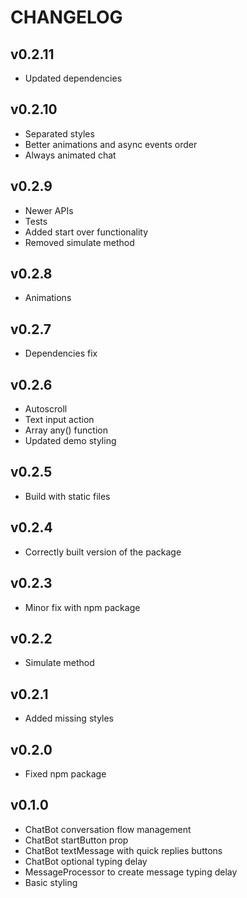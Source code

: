 # CHANGELOG

## v0.2.11

- Updated dependencies

## v0.2.10

- Separated styles
- Better animations and async events order
- Always animated chat

## v0.2.9

- Newer APIs
- Tests
- Added start over functionality
- Removed simulate method

## v0.2.8

- Animations

## v0.2.7

- Dependencies fix

## v0.2.6

- Autoscroll
- Text input action
- Array any() function
- Updated demo styling

## v0.2.5

- Build with static files

## v0.2.4

- Correctly built version of the package

## v0.2.3

- Minor fix with npm package

## v0.2.2

- Simulate method

## v0.2.1

- Added missing styles

## v0.2.0

- Fixed npm package

## v0.1.0

- ChatBot conversation flow management
- ChatBot startButton prop
- ChatBot textMessage with quick replies buttons
- ChatBot optional typing delay
- MessageProcessor to create message typing delay
- Basic styling
